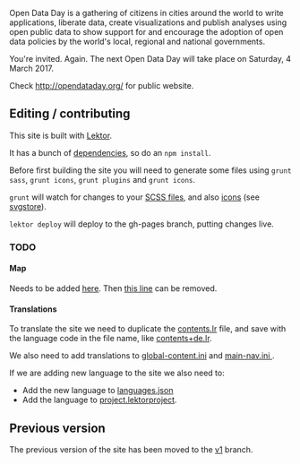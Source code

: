 Open Data Day is a gathering of citizens in cities around the world to write applications, liberate data, create visualizations and publish analyses using open public data to show support for and encourage the adoption of open data policies by the world's local, regional and national governments.

You're invited. Again. The next Open Data Day will take place on Saturday, 4 March 2017.

Check <http://opendataday.org/> for public website.

## Editing / contributing

This site is built with [Lektor](https://www.getlektor.com/).

It has a bunch of [dependencies](https://github.com/okfn/opendataday/blob/v2/package.json), so do an `npm install`.

Before first building the site you will need to generate some files using `grunt sass`, `grunt icons`, `grunt plugins` and `grunt icons`.

`grunt` will watch for changes to your [SCSS files](https://github.com/okfn/opendataday/tree/v2/assets/scss), and also [icons](https://github.com/okfn/opendataday/tree/v2/assets/icons) (see [svgstore](https://github.com/FWeinb/grunt-svgstore)).

`lektor deploy` will deploy to the gh-pages branch, putting changes live.

### TODO

#### Map

Needs to be added [here](https://github.com/okfn/opendataday/blob/v2/templates/home.html#L60). Then [this line](https://github.com/okfn/opendataday/blob/v2/assets/scss/_home.scss#L271) can be removed.

#### Translations

To translate the site we need to duplicate the [contents.lr](https://github.com/okfn/opendataday/blob/v2/content/contents.lr) file, and save with the language code in the file name, like [contents+de.lr](https://github.com/okfn/opendataday/blob/v2/content/contents%2Bde.lr).

We also need to add translations to [global-content.ini](https://github.com/okfn/opendataday/blob/v2/databags/global-content.ini) and [main-nav.ini
](https://github.com/okfn/opendataday/blob/v2/databags/main-nav.ini).

If we are adding new language to the site we also need to:

- Add the new language to [languages.json](https://github.com/okfn/opendataday/blob/v2/databags/languages.json)
- Add the language to [project.lektorproject](https://github.com/okfn/opendataday/blob/v2/project.lektorproject).

## Previous version

The previous version of the site has been moved to the [v1](https://github.com/okfn/opendataday/tree/v1) branch.
